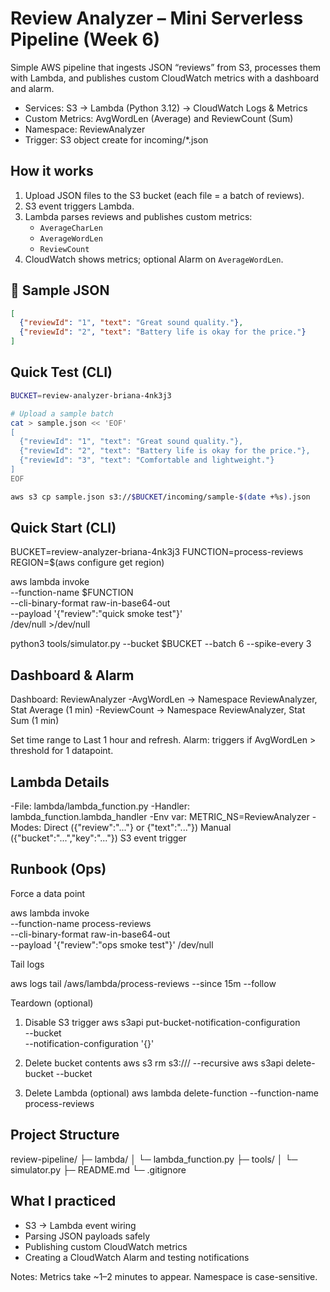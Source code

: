 # Review Analyzer – Mini Serverless Pipeline (Week 6)

Simple AWS pipeline that ingests JSON “reviews” from S3, processes them with Lambda, and publishes custom CloudWatch metrics with a dashboard and alarm.

- Services: S3 → Lambda (Python 3.12) → CloudWatch Logs & Metrics
- Custom Metrics: AvgWordLen (Average) and ReviewCount (Sum)
- Namespace: ReviewAnalyzer
- Trigger: S3 object create for incoming/*.json

## How it works
1. Upload JSON files to the S3 bucket (each file = a batch of reviews).  
2. S3 event triggers Lambda.  
3. Lambda parses reviews and publishes custom metrics:
   - `AverageCharLen`  
   - `AverageWordLen`  
   - `ReviewCount`  
4. CloudWatch shows metrics; optional Alarm on `AverageWordLen`.

## 📂 Sample JSON
```json
[
  {"reviewId": "1", "text": "Great sound quality."},
  {"reviewId": "2", "text": "Battery life is okay for the price."}
]
```

## Quick Test (CLI)
```bash
BUCKET=review-analyzer-briana-4nk3j3

# Upload a sample batch
cat > sample.json << 'EOF'
[
  {"reviewId": "1", "text": "Great sound quality."},
  {"reviewId": "2", "text": "Battery life is okay for the price."},
  {"reviewId": "3", "text": "Comfortable and lightweight."}
]
EOF

aws s3 cp sample.json s3://$BUCKET/incoming/sample-$(date +%s).json
```

## Quick Start (CLI)
BUCKET=review-analyzer-briana-4nk3j3
FUNCTION=process-reviews
REGION=$(aws configure get region)

aws lambda invoke \
  --function-name $FUNCTION \
  --cli-binary-format raw-in-base64-out \
  --payload '{"review":"quick smoke test"}' \
  /dev/null >/dev/null

python3 tools/simulator.py --bucket $BUCKET --batch 6 --spike-every 3

## Dashboard & Alarm
Dashboard: ReviewAnalyzer
-AvgWordLen → Namespace ReviewAnalyzer, Stat Average (1 min)
-ReviewCount → Namespace ReviewAnalyzer, Stat Sum (1 min)

Set time range to Last 1 hour and refresh.
Alarm: triggers if AvgWordLen > threshold for 1 datapoint.

## Lambda Details

-File: lambda/lambda_function.py
-Handler: lambda_function.lambda_handler
-Env var: METRIC_NS=ReviewAnalyzer
-Modes:
Direct ({"review":"..."} or {"text":"..."})
Manual ({"bucket":"...","key":"..."})
S3 event trigger

## Runbook (Ops)

Force a data point

aws lambda invoke \
  --function-name process-reviews \
  --cli-binary-format raw-in-base64-out \
  --payload '{"review":"ops smoke test"}' /dev/null


Tail logs

aws logs tail /aws/lambda/process-reviews --since 15m --follow


Teardown (optional)

1) Disable S3 trigger
aws s3api put-bucket-notification-configuration \
  --bucket <your-bucket> \
  --notification-configuration '{}'

2) Delete bucket contents
aws s3 rm s3://<your-bucket>/ --recursive
aws s3api delete-bucket --bucket <your-bucket>

3) Delete Lambda (optional)
aws lambda delete-function --function-name process-reviews

## Project Structure
review-pipeline/
├─ lambda/
│  └─ lambda_function.py
├─ tools/
│  └─ simulator.py
├─ README.md
└─ .gitignore

## What I practiced
- S3 → Lambda event wiring
- Parsing JSON payloads safely
- Publishing custom CloudWatch metrics
- Creating a CloudWatch Alarm and testing notifications

Notes: Metrics take ~1–2 minutes to appear. Namespace is case-sensitive.
